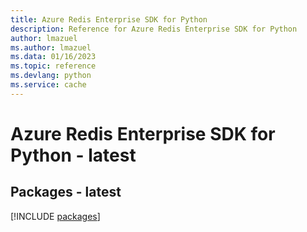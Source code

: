```yaml
---
title: Azure Redis Enterprise SDK for Python
description: Reference for Azure Redis Enterprise SDK for Python
author: lmazuel
ms.author: lmazuel
ms.data: 01/16/2023
ms.topic: reference
ms.devlang: python
ms.service: cache
---
```

# Azure Redis Enterprise SDK for Python - latest
## Packages - latest
[!INCLUDE [packages](redis-enterprise-index.md)]